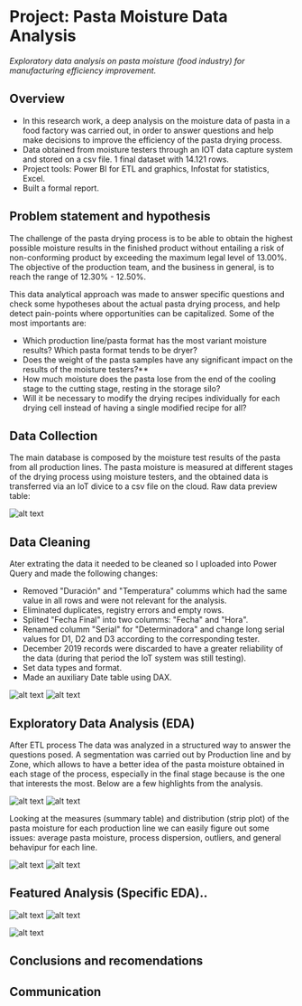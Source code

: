 # Project: Pasta Moisture Data Analysis
*Exploratory data analysis on pasta moisture (food industry) for manufacturing efficiency improvement.*

## Overview
- In this research work, a deep analysis on the moisture data of pasta in a food factory was carried out, in order to answer questions and help make decisions to improve the efficiency of the pasta drying process.
- Data obtained from moisture testers through an IOT data capture system and stored on a csv file. 1 final dataset with 14.121 rows.
- Project tools: Power BI for ETL and graphics, Infostat for statistics, Excel. <!--- Important insights:-->
- Built a formal report.

<!--### Code and Resourses Used-->
## Problem statement and hypothesis
The challenge of the pasta drying process is to be able to obtain the highest possible moisture results in the finished product without entailing a risk of non-conforming product by exceeding the maximum legal level of 13.00%. The objective of the production team, and the business in general, is to reach the range of 12.30% - 12.50%.

This data analytical approach was made to answer specific questions and check some hypotheses about the actual pasta drying process, and help detect pain-points where opportunities can be capitalized. Some of the most importants are:
- Which production line/pasta format has the most variant moisture results? Which pasta format tends to be dryer?
- Does the weight of the pasta samples have any significant impact on the results of the moisture testers?**
- How much moisture does the pasta lose from the end of the cooling stage to the cutting stage, resting in the storage silo?
- Will it be necessary to modify the drying recipes individually for each drying cell instead of having a single modified recipe for all?

## Data Collection
The main database is composed by the moisture test results of the pasta from all production lines. The pasta moisture is measured at different stages of the drying process using moisture testers, and the obtained data is transferred via an IoT divice to a csv file on the cloud. Raw data preview table:

![alt text](https://github.com/caestradaa/pasta_moisture_daproj/blob/main/Images/Raw_data_preview.png "Raw data preview")

<!--Fecha Final: Date and Time, Linea: production line, Referencia: pasta format, Zona: drying zone where the pasta sample is taken, Resultado: moisture test result, Duración: moisture test time duration, Peso Muestra: sample initial weight, Peso Final: sample final weight, Temperatura: moisture test temperature (°C), Serial: tester ID serial-->

## Data Cleaning
Ater extrating the data it needed to be cleaned so I uploaded into Power Query and made the following changes:
- Removed "Duración" and "Temperatura" columms which had the same value in all rows and were not relevant for the analysis.
- Eliminated duplicates, registry errors and empty rows.
- Splited "Fecha Final" into two columms: "Fecha" and "Hora".
- Renamed columm "Serial" for "Determinadora" and change long serial values for D1, D2 and D3 according to the corresponding tester.
- December 2019 records were discarded to have a greater reliability of the data (during that period the IoT system was still testing).
- Set data types and format. 
- Made an auxiliary Date table using DAX.

![alt text](https://github.com/caestradaa/pasta_moisture_daproj/blob/main/Images/Data_cleaning_summary.png "Data cleaning summary")
![alt text](https://github.com/caestradaa/pasta_moisture_daproj/blob/main/Images/Final_dataset_preview.png "Final dataset preview")

## Exploratory Data Analysis (EDA)
After ETL process The data was analyzed in a structured way to answer the questions posed. A segmentation was carried out by Production line and by Zone, which allows to have a better idea of the pasta moisture obtained in each stage of the process, especially in the final stage because is the one that interests the most. Below are a few highlights from the analysis.

<!--- 1. Linea con humedad promedio mas alta/baja: tabla resumen de medidas de tendencia central.
- 2. La linea mas/menos variable: juntar histogramas de cada una de las líneas.
- 3. Top 3 de las referencias mas altas/bajas: Resultado de las referncias mas secas por línea.
- 4. Scatterplots de los pesos de las muestas
- 5. Line B Enfriador vs Corte Scatterplot
- 6. Line B boxplot and hypothesis test
- 7. Line C boxplot and hypothesis test-->

![alt text](https://github.com/caestradaa/pasta_moisture_daproj/blob/main/Images/Measures%20summary.PNG "Final stage zone measures summry for each Line")
![alt text](https://github.com/caestradaa/pasta_moisture_daproj/blob/main/Images/Stripplot_by_Line_(Final_zone_data%20distribution).PNG "Final zone moisture distribution")

Looking at the measures (summary table) and  distribution (strip plot) of the pasta moisture for each production line we can easily figure out some issues: average pasta moisture, process dispersion, outliers, and general behavipur for each line.

<!---1. la Línea con mayor promedio de humedades de salida y menor variación es la Línea B (12,03%), D.E. = 0,32 y C.V. = 2,68%. La Línea A posee el menor promedio de humedades de salida (11,60%).-->

<!---2. Atendiendo las medidas de dispersión de Línea D(SD=0,50 y CV=4,37%), y la distribución de humedades de salida en el histograma, estas encuentran dispersas sobre un rango más amplio que en cualquiera de las otras líneas. Por lo tanto es la línea con mayor variabilidad en el proceso de secado.-->

![alt text](https://github.com/caestradaa/pasta_moisture_daproj/blob/main/Images/Top_5_References.PNG)
![alt text](https://github.com/caestradaa/pasta_moisture_daproj/blob/main/Images/Bottom_5_References.PNG)
<!---3. Tablas de referencias top 5 de las mas humedas y secas:Se decide analizar individualmente solo aquellas referencias que poseen más de 50 datos como tamaño muestral. No es apropiado realizar una comparación de las humedades entre todas las referencias, ya que los estadísticos obtenidos de muestras muy pequeñas no representan una aproximación adecuada de la realidad. Distinguidamente se nota que las de línea B y C son las mas húmedas, las de Línea A y D son las mas secas.-->

## Featured Analysis (Specific EDA)..
![alt text](https://github.com/caestradaa/pasta_moisture_daproj/blob/main/Images/Scatterplot_SampleWeight_vs_Moisture_Line_B.PNG)
![alt text](https://github.com/caestradaa/pasta_moisture_daproj/blob/main/Images/Scatterplot_SampleWeight_vs_Moisture_Other_Lines.PNG)
<!---4. Scatterplots de los pesos de las muestas: Al comparar los pesos de las muestras (eje x) con los resultados de humedad (eje x) en gráfico de dispersión (scatterplot), vemos que se dibuja un patrón común en todas las líneas de producción. éste podría ser el patrón que muestra el efecto que tiene el peso de las muestras sobre la precisión en los resultados de las determinadoras de humedad Este patrón cónico indica que a medida que los pesos de las muestran aumentan, los resultados de humedad se van acercando a un valor central.-->

![alt text](https://github.com/caestradaa/pasta_moisture_daproj/blob/main/Images/Enfriador_vs_Corte_Moisture_Scatter_chart.PNG)
<!---5. Line B Enfriador vs Corte Scatterplot.-->

## Conclusions and recomendations

## Communication

<!--- Collecting structuring, analyzing, and turning raw data into actionable business insights.
T- he main purpose og BI is to provide actionable business insights and support data-driven decision making.-->
